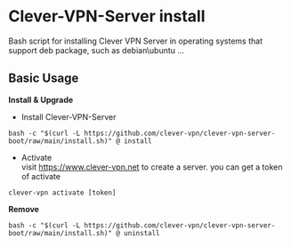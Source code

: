 # Clever-VPN-Server install

Bash script for installing Clever VPN Server in operating systems that support deb package, such as debian\ubuntu ...

## Basic Usage

**Install & Upgrade**
- Install Clever-VPN-Server
```
bash -c "$(curl -L https://github.com/clever-vpn/clever-vpn-server-boot/raw/main/install.sh)" @ install
```
- Activate <br/>
  visit https://www.clever-vpn.net to create a server. you can get a token of activate
```
clever-vpn activate [token]
```
**Remove**

```
bash -c "$(curl -L https://github.com/clever-vpn/clever-vpn-server-boot/raw/main/install.sh)" @ uninstall
```

